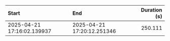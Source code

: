 | Start                      | End                        |   Duration (s) |
|:---------------------------|:---------------------------|---------------:|
| 2025-04-21 17:16:02.139937 | 2025-04-21 17:20:12.251346 |        250.111 |